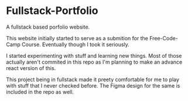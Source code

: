 # Fullstack-Portfolio
A fullstack based porfolio website.

This website initially started to serve as a submition for the Free-Code-Camp Course.
Eventually though I took it seriously.

I started experimenting with stuff and learning new things.
Most of those actually aren't commited in this repo as I'm planning to make an advance react version of this.

This project being in fullstack made it preety comfortable for me to play with stuff that I never checked before.
The Figma design for the same is included in the repo as well.
